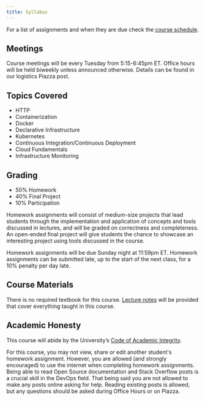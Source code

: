 ```yaml
---
title: Syllabus
---
```


For a list of assignments and when they are due check the [course schedule](/lectures).

## Meetings

Course meetings will be every Tuesday from 5:15-6:45pm ET. Office hours will be held biweekly unless announced otherwise. Details can be found in our logistics Piazza post.

## Topics Covered

* HTTP
* Containerization
* Docker
* Declarative Infrastructure
* Kubernetes
* Continuous Integration/Continuous Deployment
* Cloud Fundamentals
* Infrastructure Monitoring

## Grading

* 50% Homework
* 40% Final Project
* 10% Participation

Homework assignments will consist of medium-size projects that lead students through the implementation
and application of concepts and tools discussed in lectures, and will be graded on correctness and
completeness. An open-ended final project will give students the chance to showcase an interesting project
using tools discussed in the course.

Homework assignments will be due Sunday night at 11:59pm ET. Homework assignments can be submitted late, up to the start of the next class, for a 10% penalty per day late.

## Course Materials

There is no required textbook for this course. [Lecture notes](/lectures) will be provided that cover everything taught in this course.

## Academic Honesty

This course will abide by the University’s [Code of Academic Integrity](https://catalog.upenn.edu/pennbook/code-of-academic-integrity/).

For this course, you may not view, share or edit another student's homework assignment. However, you are allowed (and strongly encouraged) to use the internet when completing homework assignments. Being able to read Open Source documentation and Stack Overflow posts is a crucial skill in the DevOps field. That being said you are not allowed to make any posts online asking for help. Reading existing posts is allowed, but any questions should be asked during Office Hours or on Piazza.
